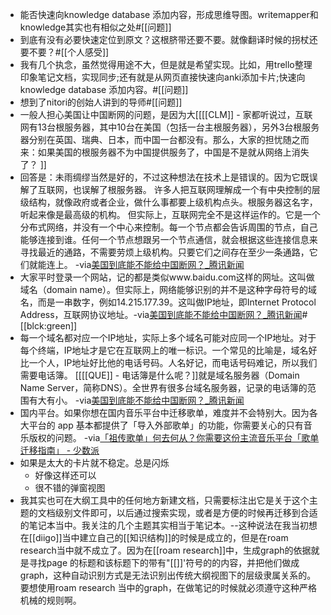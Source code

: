 - 能否快速向knowledge database 添加内容，形成思维导图。writemapper和knowledge其实也有相似之处#[[问题]]
- 到底有没有必要快速定位到原文？这根脐带还要不要。就像翻译时候的拐杖还要不要？#[[个人感受]]
- 我有几个执念，虽然觉得用途不大，但是就是希望实现。比如，用trello整理印象笔记文档，实现同步;还有就是从网页直接快速向anki添加卡片;快速向knowledge database 添加内容。#[[问题]]
- 想到了nitori的创始人讲到的导师#[[问题]]
- 一般人担心美国让中国断网的问题，是因为大[[[[CLM]] - 家都听说过，互联网有13台根服务器，其中10台在美国（包括一台主根服务器），另外3台根服务器分别在英国、瑞典、日本，而中国一台都没有。那么，大家的担忧随之而来：如果美国的根服务器不为中国提供服务了，中国是不是就从网络上消失了？
]]
- 回答是：未雨绸缪当然是好的，不过这种想法在技术上是错误的。因为它既误解了互联网，也误解了根服务器。
许多人把互联网理解成一个有中央控制的层级结构，就像政府或者企业，做什么事都要上级机构点头。根服务器这名字，听起来像是最高级的机构。
但实际上，互联网完全不是这样运作的。它是一个分布式网络，并没有一个中心来控制。每一个节点都会告诉周围的节点，自己能够连接到谁。任何一个节点想跟另一个节点通信，就会根据这些连接信息来寻找最近的通路，不需要劳烦上级机构。只要它们之间存在至少一条通路，它们就能连上。
-via[美国到底能不能给中国断网？_腾讯新闻](https://new.qq.com/rain/a/20201129A054MZ00)
- 大家平时登录一个网站，记的都是类似www.baidu.com这样的网址。这叫做域名（domain name）。但实际上，网络能够识别的并不是这种字母符号的域名，而是一串数字，例如14.215.177.39。这叫做IP地址，即Internet Protocol Address，互联网协议地址。-via[美国到底能不能给中国断网？_腾讯新闻](https://new.qq.com/rain/a/20201129A054MZ00)# [[blck:green]]
- 每一个域名都对应一个IP地址，实际上多个域名可能对应同一个IP地址。对于每个终端，IP地址才是它在互联网上的唯一标识。一个常见的比喻是，域名好比一个人，IP地址好比他的电话号码。人名好记，而电话号码难记，所以我们需要电话簿。
[[[[QUE]] - 电话簿是什么呢？]]就是域名服务器（Domain Name Server，简称DNS）。全世界有很多台域名服务器，记录的电话簿的范围有大有小。
-via[美国到底能不能给中国断网？_腾讯新闻](https://new.qq.com/rain/a/20201129A054MZ00)
- 国内平台。如果你想在国内音乐平台中迁移歌单，难度并不会特别大。因为各大平台的 app 基本都提供了「导入外部歌单」的功能，你需要关心的只有音乐版权的问题。
-via[「祖传歌单」何去何从？你需要这份主流音乐平台「歌单迁移指南」 - 少数派](https://sspai.com/post/63880)
- 如果是太大的卡片就不稳定。总是闪烁
    - 好像这样还可以
    - 很不错的弹窗视图
- 我其实也可在大纲工具中的任何地方新建文档，只需要标注出它是关于这个主题的文档级别文件即可，以后通过搜索实现，或者是方便的时候再迁移到合适的笔记本当中。我关注的几个主题其实相当于笔记本。--这种说法在我当初想在[[diigo]]当中建立自己的[[知识结构]]的时候是成立的，但是在roam research当中就不成立了。因为在[[roam research]]中，生成graph的依据就是寻找page 的标题和该标题下的带有"[[]]'符号的的内容，并把他们做成graph，这种自动识别方式是无法识别出传统大纲视图下的层级隶属关系的。要想使用roam research 当中的graph，在做笔记的时候就必须遵守这种严格机械的规则啊。
